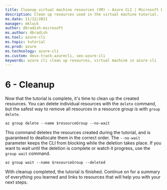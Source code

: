 ```yaml
---
title: Cleanup virtual machine resources (VM) – Azure CLI | Microsoft Docs
description: Clean up resources used in the virtual machine tutorial.
ms.date: 11/12/2021
manager: mkluck
author: dbradish-microsoft
ms.author: dbradish
ms.tool: azure-cli
ms.topic: tutorial
ms.prod: azure
ms.technology: azure-cli
ms.custom: devx-track-azurecli, seo-azure-cli
keywords: azure cli clean up resources, virtual machine in azure cli
---
```


# 6 - Cleanup

Now that the tutorial is complete, it's time to clean up the created resources. You
can delete individual resources with the `delete` command, but the safest way to remove all resources
in a resource group is with `group delete`.

```azurecli-interactive
az group delete --name $resourceGroup --no-wait
```

This command deletes the resources created during the tutorial, and is guaranteed to deallocate
them in the correct order. The `--no-wait` parameter keeps the CLI from blocking while the
deletion takes place. If you want to wait until the deletion is complete or watch it progress, use the `group wait` command.

```azurecli-interactive
az group wait --name $resourceGroup --deleted
```

With cleanup completed, the tutorial is finished. Continue on for a summary of everything
you learned and links to resources that will help you with your next steps.
